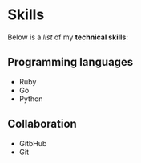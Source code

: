 # Skills

Below is a _list_ of my **technical skills**:

## Programming languages
- Ruby
- Go
- Python

## Collaboration
- GitbHub
- Git
